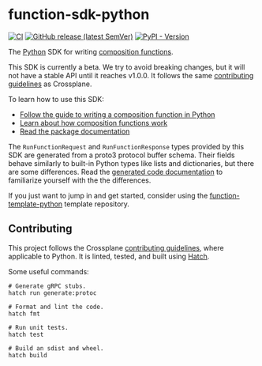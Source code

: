 # function-sdk-python
[![CI](https://github.com/crossplane/function-sdk-python/actions/workflows/ci.yml/badge.svg)](https://github.com/crossplane/function-sdk-python/actions/workflows/ci.yml) [![GitHub release (latest SemVer)](https://img.shields.io/github/release/crossplane/function-sdk-python)](https://github.com/crossplane/function-sdk-python/releases) [![PyPI - Version](https://img.shields.io/pypi/v/crossplane-function-sdk-python)](https://pypi.org/project/crossplane-function-sdk-python/)


The [Python][python] SDK for writing [composition functions][functions].

This SDK is currently a beta. We try to avoid breaking changes, but it will not
have a stable API until it reaches v1.0.0. It follows the same [contributing
guidelines] as Crossplane.

To learn how to use this SDK:

* [Follow the guide to writing a composition function in Python][function guide]
* [Learn about how composition functions work][functions]
* [Read the package documentation][package docs]

The `RunFunctionRequest` and `RunFunctionResponse` types provided by this SDK
are generated from a proto3 protocol buffer schema. Their fields behave
similarly to built-in Python types like lists and dictionaries, but there are
some differences. Read the [generated code documentation][python-protobuf] to
familiarize yourself with the the differences.

If you just want to jump in and get started, consider using the
[function-template-python] template repository.

## Contributing

This project follows the Crossplane [contributing guidelines], where applicable
to Python. It is linted, tested, and built using [Hatch][hatch].

Some useful commands:

```shell
# Generate gRPC stubs.
hatch run generate:protoc

# Format and lint the code.
hatch fmt

# Run unit tests.
hatch test

# Build an sdist and wheel.
hatch build
```

[python]: https://python.org
[functions]: https://docs.crossplane.io/latest/concepts/composition-functions
[python-protobuf]: https://protobuf.dev/reference/python/python-generated/
[function-template-python]: https://github.com/crossplane/function-template-python
[function guide]: https://docs.crossplane.io/knowledge-base/guides/write-a-composition-function-in-python
[package docs]: https://crossplane.github.io/function-sdk-python
[contributing guidelines]: https://github.com/crossplane/crossplane/tree/master/contributing
[hatch]: https://github.com/pypa/hatch
